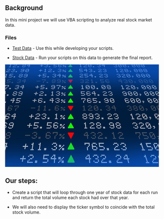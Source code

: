## Background

In this mini project  we will use VBA scripting to analyze real stock market data. 


### Files

* [Test Data](Resources/alphabtical_testing.xlsx) - Use this while developing your scripts.

* [Stock Data](Resources/Multiple_year_stock_data.xlsx) - Run your scripts on this data to generate the final report.


![stock Market](Images/stockmarket.jpg)



## Our steps:

* Create a script that will loop through one year of stock data for each run and return the total volume each stock had over that year.

* We will also need to display the ticker symbol to coincide with the total stock volume.
